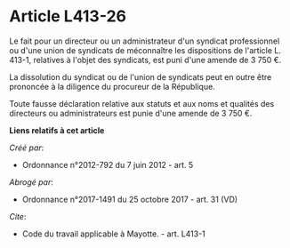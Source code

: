 # Article L413-26

Le fait pour un directeur ou un administrateur d'un syndicat professionnel ou d'une union de syndicats de méconnaître les
dispositions de l'article L. 413-1, relatives à l'objet des syndicats, est puni d'une amende de 3 750 €. 

La dissolution du syndicat ou de l'union de syndicats peut en outre être prononcée à la diligence du procureur de la
République. 

Toute fausse déclaration relative aux statuts et aux noms et qualités des directeurs ou administrateurs est punie d'une
amende de 3 750 €.

**Liens relatifs à cet article**

_Créé par_:

  - Ordonnance n°2012-792 du 7 juin 2012 - art. 5

_Abrogé par_:

  - Ordonnance n°2017-1491 du 25 octobre 2017 - art. 31 (VD)

_Cite_:

  - Code du travail applicable à Mayotte. - art. L413-1
